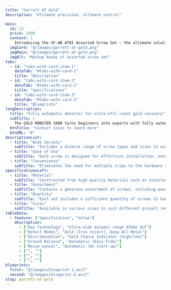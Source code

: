 ```yaml
---
title: "Garrett AT Gold"
description: "Ultimate precision, ultimate control" 

main:
  id: 13
  price: 2500
  content: |
    Introducing the SF-AB A765 Assorted Screw Set – the ultimate solution for your screw fastening needs. This comprehensive set includes a wide variety of screws meticulously curated to tackle various projects with ease and precision.
  imgCard: "@/images/garrett-at-gold.png"
  imgMain: "@/images/garrett-at-gold.png"
  imgAlt: "Mockup boxes of assorted screw set"
tabs:
  - id: "tabs-with-card-item-1"
    dataTab: "#tabs-with-card-1"
    title: "Description"
  - id: "tabs-with-card-item-2"
    dataTab: "#tabs-with-card-2"
    title: "Specifications"
  - id: "tabs-with-card-item-3"
    dataTab: "#tabs-with-card-3"
    title: "Blueprints"
longDescription:
  title: "Fully automatic detector for ultra-effi cient gold recovery"
  subTitle: |
    The GOLD MONSTER 1000 turns beginners into experts with fully automatic operation in an easy-to-use, high performance detector.
  btnTitle: "Contact sales to learn more"
  btnURL: "#"
descriptionList:
  - title: "Wide Variety"
    subTitle: "Includes a diverse range of screw types and sizes to accommodate various applications and materials."
  - title: "Ease of Use"
    subTitle: "Each screw is designed for effortless installation, ensuring hassle-free fastening every time."
  - title: "Convenience"
    subTitle: "Eliminates the need for multiple trips to the hardware store, saving time and effort on your projects."
specificationsLeft:
  - title: "Material"
    subTitle: "Constructed from high-quality materials such as stainless steel, ensuring durability and corrosion resistance."
  - title: "Assortment"
    subTitle: "Contains a generous assortment of screws, including wood screws, machine screws, and sheet metal screws."
  - title: "Quantity"
    subTitle: "Each set includes a sufficient quantity of screws to handle a wide range of projects and tasks."
  - title: "Sizes"
    subTitle: "Available in various sizes to suit different project requirements, ensuring compatibility and versatility."
tableData:
  - feature: ["Specification", "Value"]
    description:
      - ["Key Technology", "Ultra-wide dynamic range 45kHz VLF"]
      - ["Detect Modes", "Gold (Iron reject), Deep All-Metal"]
      - ["Discrimination", "Gold Chance Indicator (high/low)"]
      - ["Ground Balance", "Automatic (Easy-Trak)"]
      - ["Noise Cancel", "Automatic (On start-up)"]
      - ["", ""]
      - ["", ""]
      - ["", ""]
blueprints:
  first: "@/images/blueprint-1.avif"
  second: "@/images/blueprint-2.avif"
slug: garrett-at-gold
---
```

